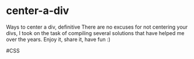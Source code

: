 # center-a-div
Ways to center a div, definitive
There are no excuses for not centering your divs, I took on the task of compiling several solutions that have helped me over the years. Enjoy it, share it, have fun :)

  #CSS
